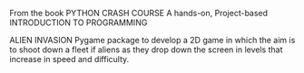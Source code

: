 From the book 
PYTHON CRASH COURSE
A hands-on, Project-based
INTRODUCTION TO PROGRAMMING

ALIEN INVASION
Pygame package to develop a 2D game in which the aim is to shoot down a fleet if aliens as they drop down the screen in levels that increase in speed and difficulty.

